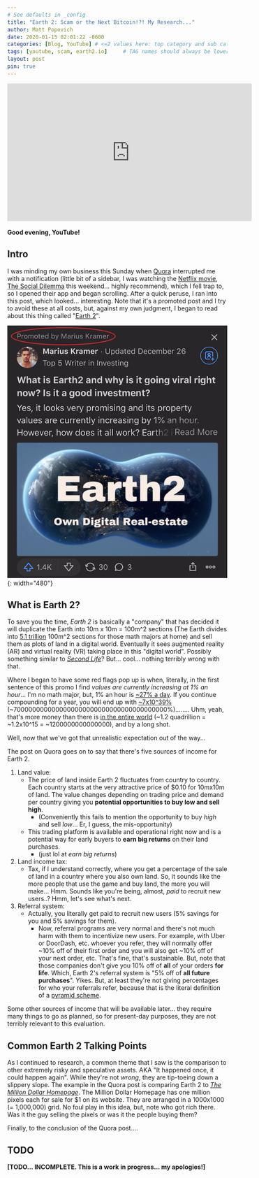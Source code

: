 ```yaml
---
# See defaults in _config
title: "Earth 2: Scam or the Next Bitcoin!?! My Research..."
author: Matt Popovich
date: 2020-01-15 02:01:22 -0600
categories: [Blog, YouTube] # <=2 values here: top category and sub category
tags: [youtube, scam, earth2.io]     # TAG names should always be lowercase
layout: post
pin: true
---
```


<iframe width="560" height="315" 
src="https://www.youtube.com/embed/GnFZZjRAnOE" 
frameborder="0" 
allow="accelerometer; autoplay; clipboard-write; encrypted-media; gyroscope; picture-in-picture" 
allowfullscreen></iframe>

**Good evening, YouTube!**

## Intro

I was minding my own business this Sunday when [Quora](https://www.quora.com/) interrupted me with a notification (little bit of a sidebar, I was watching the [Netflix movie](https://www.netflix.com/title/81254224), [The Social Dilemma](https://www.thesocialdilemma.com/) this weekend... highly recommend), which I fell trap to, so I opened their app and began scrolling. After a quick peruse, I ran into this post, which looked... interesting. Note that it's a promoted post and I try to avoid these at all costs, but, against my own judgment, I began to read about this thing called "[Earth 2](https://earth2.io/)". 

![Earth 2 promoted post on Quora](/assets/img/posts/quora-earth2-promoted-post.png){: width="480"}

## What is Earth 2? 

To save you the time, *Earth 2* is basically a "company" that has decided it will duplicate the Earth into 10m x 10m = 100m^2 sections (The Earth divides into [5.1 trillion](https://www.wolframalpha.com/input/?i=surface+area+of+earth+%2F+%2810*10%29+square+meters) 100m^2 sections for those math majors at home) and sell them as plots of land in a digital world. Eventually it sees augmented reality (AR) and virtual reality (VR) taking place in this "digital world". Possibly something similar to *[Second Life](https://secondlife.com/)*? But... cool... nothing terribly wrong with that. 

Where I began to have some red flags pop up is when, literally, in the first sentence of this promo I find *values are currently increasing at 1% an hour*... I'm no math major, but, 1% an hour is [~27% a day](https://www.wolframalpha.com/input/?i=1.01%5E24). If you continue compounding for a year, you will end up with [~7x10^39%](https://www.wolframalpha.com/input/?i=1.01%5E%2824*365%29) (~7000000000000000000000000000000000000000%)........ Uhm, yeah, that's more money than there is [in the entire world](https://www.google.com/search?q=how+much+money+is+there+in+the+world&oq=how+much+money+is+there+in+the+world) (~1.2 quadrillion = ~1.2x10^15 = ~1200000000000000), and by a long shot. 

Well, now that we've got that unrealistic expectation out of the way... 

The post on Quora goes on to say that there's five sources of income for Earth 2. 
1. Land value: 
   - The price of land inside Earth 2 fluctuates from country to country. Each country starts at the very attractive price of $0.10 for 10mx10m of land. The value changes depending on trading price and demand per country giving you **potential opportunities to buy low and sell high**. 
     - (Conveniently this fails to mention the opportunity to buy *high* and sell *low*... Er, I guess, the mis-opportunity)
   - This trading platform is available and operational right now and is a potential way for early buyers to **earn big returns** on their land purchases. 
     - (just lol at *earn big returns*)
2. Land income tax: 
   - Tax, if I understand correctly, where you get a percentage of the sale of land in a country where you also own land. So, it sounds like the more people that use the game and buy land, the more you will make... Hmm. Sounds like you're being, almost, *paid* to recruit new users..? Hmm, let's see what's next. 
3. Referral system: 
   - Actually, you literally get paid to recruit new users (5% savings for you and 5% savings for them). 
     - Now, referral programs are very normal and there's not much harm with them to incentivize new users. For example, with Uber or DoorDash, etc. whoever you refer, they will normally offer ~10% off of their first order and you will also get ~10% off of your next order, etc. That's fine, that's sustainable. But, note that those companies don't give you 10% off of **all** of your orders **for life**. Which, Earth 2's referral system is "5% off of **all future purchases**". Yikes. But, at least they're not giving percentages for who your referrals refer, because that is the literal definition of a [pyramid scheme](https://en.wikipedia.org/wiki/Pyramid_scheme). 

Some other sources of income that will be available later... they require many things to go as planned, so for present-day purposes, they are not terribly relevant to this evaluation. 

## Common Earth 2 Talking Points

As I continued to research, a common theme that I saw is the comparison to other extremely risky and speculative assets. AKA "It happened once, it could happen again". While they're not *wrong*, they are tip-toeing down a slippery slope. The example in the Quora post is comparing Earth 2 to *[The Million Dollar Homepage](https://en.wikipedia.org/wiki/The_Million_Dollar_Homepage)*. The Million Dollar Homepage has one million pixels each for sale for $1 on its website. They are arranged in a 1000x1000 (= 1,000,000) grid. No foul play in this idea, but, note who got rich there. Was it the guy selling the pixels or was it the people buying them? 

Finally, to the conclusion of the Quora post.... 


## TODO
**[TODO... INCOMPLETE. This is a work in progress... my apologies!]**




